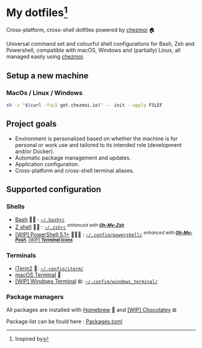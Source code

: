 # My dotfiles[^1]

Cross-platform, cross-shell dotfiles powered by [chezmoi](https://www.chezmoi.io/) 🏠

Universal command set and colourful shell configurations for Bash, Zsh and Powershell, compatible with macOS, Windows and (partially) Linux, all managed easily using [chezmoi](https://github.com/twpayne/chezmoi).


## Setup a new machine

### MacOs / Linux / Windows
```bash
sh -c "$(curl -fsLS get.chezmoi.io)" -- init --apply FSLEF
```

## Project goals

- Environment is personalized based on whether the machine is for personal or work use and tailored to its intended role (development and/or Docker).
- Automatic package management and updates.
- Application configuration.
- Cross-platform and cross-shell terminal aliases.

## Supported configuration

### Shells

- [Bash](https://www.gnu.org/software/bash/) 🐧 : [`~/.bashrc`](./home/dot_bashrc)
- [Z shell](http://zsh.sourceforge.net/) 🐧 : [`~/.zshrc`](./home/dot_zshrc) _<sup>enhanced with [**Oh-My-Zsh**](https://ohmyz.sh/)</sup>_
- [[WIP] PowerShell 5.1+](https://github.com/PowerShell/PowerShell) 🐧⊞ : [`~/.config/powershell/`](./dot_config/powershell/) _<sup>enhanced with [**Oh-My-Posh**](https://github.com/JanDeDobbeleer/oh-my-posh), [[WIP] **Terminal Icons**](https://github.com/devblackops/Terminal-Icons)</sup>_

### Terminals

- [iTerm2](https://iterm2.com/) : [`~/.config/iterm/`](./dot_config/iterm)
- [macOS Terminal](https://support.apple.com/en-ca/guide/terminal/welcome/mac) 
- [[WIP] Windows Terminal](https://www.microsoft.com/en-us/p/windows-terminal-preview/9n0dx20hk701) ⊞: [`~/.config/windows_terminal/`](./dot_config/windows_terminal)

### Package managers

All packages are installed with [Homebrew](https://brew.sh/)  and [[WIP] Chocolatey](https://chocolatey.org/) ⊞

Package list can be fould here : [Packages.toml](./home/.chezmoidata/packages.toml)


[^1]: Inspired by